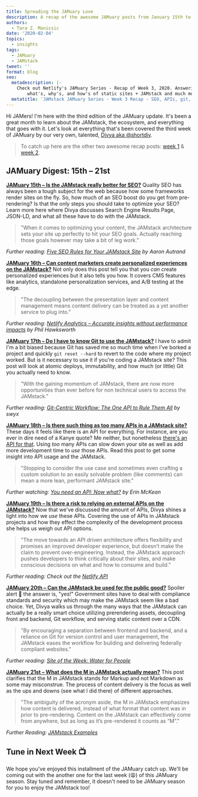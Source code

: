 ```yaml
---
title: Spreading the JAMuary Love
description: A recap of the awesome JAMuary posts from January 15th to the 21st.
authors:
  - Tara Z. Manicsic
date: '2020-02-04'
topics:
  - insights
tags:
  - JAMuary
  - JAMstack
tweet: ''
format: blog
seo:
  metadescription: |-
    Check out Netlify's JAMuary Series - Recap of Week 3, 2020. Answering the
        what's, why's, and how's of static sites + JAMstack and much more.
  metatitle: 'JAMstack JAMuary Series - Week 3 Recap - SEO, APIs, git, and more'
---
```

Hi JAMers! I'm here with the third edition of the JAMuary update. It's been a great month to learn about the JAMstack, the ecosystem, and everything that goes with it. Let's look at everything that's been covered the third week of JAMuary by our very own, talented, [Divya aka @shortdiv](https://www.netlify.com/authors/divya-sasidharan/?utm_source=blog&utm_medium=wk3_jamuary_tzm&utm_campaign=devex).

> To catch up here are the other two awesome recap posts: [week 1](https://www.netlify.com/blog/2020/01/13/talking-about-jamstack-this-jamuary/?utm_source=blog&utm_medium=wk3_jamuary_tzm&utm_campaign=devex) & [week 2](https://deploy-preview-2804--www.netlify.com/blog/2020/01/22/lets-keep-talking-about-jamstack-this-jamuary/?utm_source=blog&utm_medium=wk3_jamuary_tzm&utm_campaign=devex).

## JAMuary Digest: 15th – 21st

**[JAMuary 15th – Is the JAMstack really better for SEO?](https://dev.to/shortdiv/is-the-jamstack-really-better-for-seo-4534)** Quality SEO has always been a tough subject for the web because how some frameworks render sites on the fly. So, how much of an SEO boost do you get from pre-rendering? Is that the only steps you should take to optimize your SEO? Learn more here where Divya discusses Search Engine Results Page, JSON-LD, and what all these have to do with the JAMstack.

> "When it comes to optimizing your content, the JAMstack architecture sets your site up perfectly to hit your SEO goals. Actually reaching those goals however may take a bit of leg work."

*Further reading: [Five SEO Rules for Your JAMstack Site](https://www.netlify.com/blog/2016/06/17/five-seo-rules-for-your-jamstack-site/?utm_source=blog&utm_medium=wk3-jamuary-tzm&utm_campaign=devex) by Aaron Autrand*

**[JAMuary 16th – Can content marketers create personalized experiences on the JAMstack?](https://dev.to/shortdiv/can-content-marketers-create-personalized-experiences-on-the-jamstack-5aae)** Not only does this post tell you that you _can_ create personalized experiences but it also tells you how. It covers CMS features like analytics, standalone personalization services, and A/B testing at the edge.

> "The decoupling between the presentation layer and content management means content delivery can be treated as a yet another service to plug into."

*Further reading: [Netlify Analytics – Accurate insights without performance impacts](https://www.netlify.com/blog/2019/07/10/netlify-analytics-accurate-insights-without-performance-impacts/?utm_source=blog&utm_medium=wk3-jamuary-tzm&utm_campaign=devex) by Phil Hawksworth*

**[JAMuary 17th – Do I have to know Git to use the JAMstack?](https://dev.to/shortdiv/do-i-have-to-know-git-to-use-the-jamstack-i3f)** I have to admit I'm a bit biased because Git has saved me so much time when I've borked a project and quickly `git reset --hard` to revert to the code where my project worked. But is it necessary to use it if you're coding a JAMstack site? This post will look at atomic deploys, immutability, and how much (or little) Git you actually need to know.

> "With the gaining momentum of JAMstack, there are now more opportunities than ever before for non technical users to access the JAMstack."

*Further reading: [Git-Centric Workflow: The One API to Rule Them All](https://www.netlify.com/blog/2019/09/27/git-centric-workflow-the-one-api-to-rule-them-all/?utm_source=blog&utm_medium=wk3-jamuary-tzm&utm_campaign=devex) by swyx*

**[JAMuary 18th – Is there such thing as too many APIs in a JAMstack site?](https://dev.to/shortdiv/is-there-such-a-thing-as-too-many-apis-in-a-jamstack-site-5ehm)** These days it feels like there is an API for everything. For instance, are you ever in dire need of a Kanye quote? Me neither, but nonetheless [there's an API for that](https://api.kanye.rest/). Using _too_ many APIs can slow down your site as well as add more development time to _use_ those APIs. Read this post to get some insight into API usage and the JAMstack.

> "Stopping to consider the use case and sometimes even crafting a custom solution to an easily solvable problem (like comments) can mean a more lean, performant JAMstack site."

*Further watching: [You need an API: Now what?](https://www.youtube.com/watch?time_continue=6&v=uWOWTwJA4rc&feature=emb_logo) by Erin McKean*

**[JAMuary 19th – Is there a risk to relying on external APIs on the JAMstack?](https://dev.to/shortdiv/is-there-a-risk-to-relying-on-external-apis-on-the-jamstack-3o0l)** Now that we've discussed the amount of APIs, Divya shines a light into how we _use_ these APIs. Covering the use of APIs in JAMstack projects and how they effect the complexity of the development process she helps us weigh out API options.

> "The move towards an API driven architecture offers flexibility and promises an improved developer experience, but doesn’t make the claim to prevent over-engineering. Instead, the JAMstack approach pushes developers to think critically about their sites, and make conscious decisions on what and how to consume and build."

*Further reading: Check out the [Netlify API](https://docs.netlify.com/api/get-started/?utm_source=blog&utm_medium=wk3-jamuary-tzm&utm_campaign=devex)*

**[JAMuary 20th – Can the JAMstack be used for the public good?](https://dev.to/shortdiv/can-the-jamstack-be-used-for-the-public-good-18k5)** Spoiler alert 🚨 the answer is, "yes!" Government sites have to deal with compliance standards and security which may make the JAMstack seem like a bad choice. Yet, Divya walks us through the many ways that the JAMstack can actually be a really smart choice utilizing prerendering assets, decoupling front and backend, Git workflow, and serving static content over a CDN.

> "By encouraging a separation between frontend and backend, and a reliance on Git for version control and user management, the JAMstack eases the workflow for building and delivering federally compliant websites."

*Further reading: [Site of the Week: Water for People](https://www.netlify.com/site-of-the-week/water-for-people/?utm_source=blog&utm_medium=wk3-jamuary-tzm&utm_campaign=devex)*

**[JAMuary 21st – What does the M in JAMstack actually mean?](https://dev.to/shortdiv/what-does-the-m-in-jamstack-actually-mean-5hnf)** This post clarifies that the M in JAMstack stands for Markup and not Markdown as some may misconstrue. The process of content delivery is the focus as well as the ups and downs (see what I did there) of different approaches.

> "The ambiguity of the acronym aside, the M in JAMstack emphasizes how content is delivered, instead of what format that content was in prior to pre-rendering. Content on the JAMstack can effectively come from anywhere, but as long as it’s pre-rendered it counts as “M”."

*Further Reading: [JAMstack Examples](https://jamstack.org/examples/)*

## Tune in Next Week 📺

We hope you've enjoyed this installment of the JAMuary catch up. We'll be coming out with the another one for the last week (😩) of this JAMuary season. Stay tuned and remember, it doesn't need to be JAMuary season for you to enjoy the JAMstack too!
